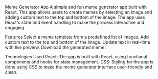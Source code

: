 Meme Generator App
A simple and fun meme generator app built with React. This app allows users to create memes by selecting an image and adding custom text to the top and bottom of the image. The app uses React's state and event handling to make the process interactive and engaging.

Features
Select a meme template from a predefined list of images.
Add custom text to the top and bottom of the image.
Update text in real-time with live preview.
Download the generated meme.

Technologies Used
React: The app is built with React, using functional components and hooks for state management.
CSS: Styling for the app is done using CSS to make the meme generator interface user-friendly and clean.